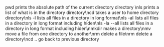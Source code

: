 pwd prints the absolute path of the current directory directory \nls prints a list of what is in the directory directory\ncd takes a user to home directory directory\nls -l lists all files in a directory in long format\nls -al lists all files in a directory in long format including hiden\nls -la --all lists all files in a directory in long format including hiden\nmkdir makes a directory\nmv move a file from one directory to another\nrm delete a file\nrm delete a directory\ncd .. go back to previous directory

